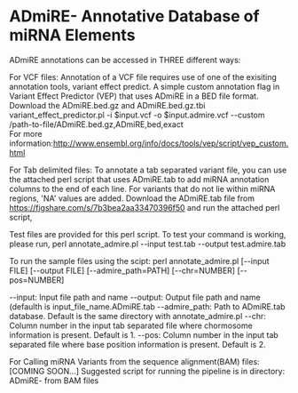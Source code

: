 # ADmiRE- Annotative Database of miRNA Elements

ADmiRE annotations can be accessed in THREE different ways:

For VCF files: Annotation of a VCF file requires use of one of the exisiting annotation tools, variant effect predict.
  A simple custom annotation flag in Variant Effect Predictor (VEP) that uses ADmiRE in a BED file format.  
  Download the ADmiRE.bed.gz and ADmiRE.bed.gz.tbi  
  variant_effect_predictor.pl -i $input.vcf -o $input.admire.vcf --custom /path-to-file/ADmiRE.bed.gz,ADmiRE,bed,exact    
  For more information:http://www.ensembl.org/info/docs/tools/vep/script/vep_custom.html
  
For Tab delimited files: To annotate a tab separated variant file, you can use the attached perl script that uses ADmiRE.tab to add miRNA annotation columns to the end of each line. For variants that do not lie within miRNA regions, 'NA' values are added.
Download the ADmiRE.tab file from https://figshare.com/s/7b3bea2aa33470396f50 and run the attached perl script,  

Test files are provided for this perl script. To test your command is working, please run, 
perl annotate_admire.pl --input test.tab --output test.admire.tab  

To run the sample files using the scipt:
perl annotate_admire.pl [--input FILE] [--output FILE] [--admire_path=PATH] [--chr=NUMBER] [--pos=NUMBER]

--input: Input file path and name
--output: Output file path and name (defaulth is input_file_name.ADmiRE.tab
--admire_path: Path to ADmiRE.tab database. Default is the same directory with annotate_admire.pl
--chr: Column number in the input tab separated file where chormosome information is present. Default is 1.
--pos: Column number in the input tab separated file where base position information is present. Default is 2.


For Calling miRNA Variants from the sequence alignment(BAM) files: [COMING SOON...]
  Suggested script for running the pipeline is in directory: ADmiRE- from BAM files
  
  
